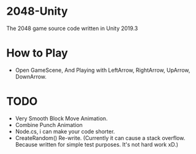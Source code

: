 # 2048-Unity
 The 2048 game source code written in Unity 2019.3

# How to Play
 - Open GameScene, And Playing with LeftArrow, RightArrow, UpArrow, DownArrow.
 

# TODO 
 * Very Smooth Block Move Animation.
 * Combine Punch Animation
 * Node.cs, i can make your code shorter.
 * CreateRandom() Re-write. (Currently it can cause a stack overflow. Because written for simple test purposes. It's not hard work xD.)
